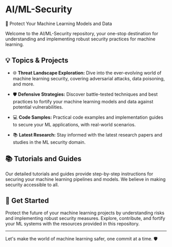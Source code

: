 # AI/ML-Security 

🔐 Protect Your Machine Learning Models and Data

Welcome to the AI/ML-Security repository, your one-stop destination for understanding and implementing robust security practices for machine learning. 

## :bulb: Topics & Projects

- 🌐 **Threat Landscape Exploration:** Dive into the ever-evolving world of machine learning security, covering adversarial attacks, data poisoning, and more.

- 🛡️ **Defensive Strategies:** Discover battle-tested techniques and best practices to fortify your machine learning models and data against potential vulnerabilities.

- 💻 **Code Samples:** Practical code examples and implementation guides to secure your ML applications, with real-world scenarios.

- 📚 **Latest Research:** Stay informed with the latest research papers and studies in the ML security domain.

## :books: Tutorials and Guides

Our detailed tutorials and guides provide step-by-step instructions for securing your machine learning pipelines and models. We believe in making security accessible to all.

## :rocket: Get Started

Protect the future of your machine learning projects by understanding risks and implementing robust security measures. Explore, contribute, and fortify your ML systems with the resources provided in this repository.

---

Let's make the world of machine learning safer, one commit at a time. :shield:
